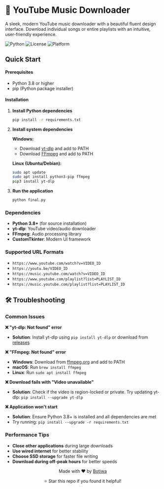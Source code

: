 # 🎵 YouTube Music Downloader

A sleek, modern YouTube music downloader with a beautiful fluent design interface. Download individual songs or entire playlists with an intuitive, user-friendly experience.

![Python](https://img.shields.io/badge/python-v3.8+-blue.svg)
![License](https://img.shields.io/badge/license-MIT-green.svg)
![Platform](https://img.shields.io/badge/platform-Windows%20%7C%20macOS%20%7C%20Linux-lightgrey.svg)

## Quick Start

#### Prerequisites
- Python 3.8 or higher
- pip (Python package installer)

#### Installation

1. **Install Python dependencies**
   ```bash
   pip install -r requirements.txt
   ```

2. **Install system dependencies**
   
   **Windows:**
   - Download [yt-dlp](https://github.com/yt-dlp/yt-dlp/releases) and add to PATH
   - Download [FFmpeg](https://ffmpeg.org/download.html) and add to PATH

   
   **Linux (Ubuntu/Debian):**
   ```bash
   sudo apt update
   sudo apt install python3-pip ffmpeg
   pip3 install yt-dlp
   ```

3. **Run the application**
   ```bash
   python final.py
   ```

### Dependencies
- **Python 3.8+** (for source installation)
- **yt-dlp**: YouTube video/audio downloader
- **FFmpeg**: Audio processing library
- **CustomTkinter**: Modern UI framework

### Supported URL Formats
- `https://www.youtube.com/watch?v=VIDEO_ID`
- `https://youtu.be/VIDEO_ID`
- `https://music.youtube.com/watch?v=VIDEO_ID`
- `https://www.youtube.com/playlist?list=PLAYLIST_ID`
- `https://music.youtube.com/playlist?list=PLAYLIST_ID`

## 🛠️ Troubleshooting

### Common Issues

**❌ "yt-dlp: Not found" error**
- **Solution**: Install yt-dlp using `pip install yt-dlp` or download from [releases](https://github.com/yt-dlp/yt-dlp/releases)

**❌ "FFmpeg: Not found" error**
- **Windows**: Download from [ffmpeg.org](https://ffmpeg.org/download.html) and add to PATH
- **macOS**: Run `brew install ffmpeg`
- **Linux**: Run `sudo apt install ffmpeg`

**❌ Download fails with "Video unavailable"**
- **Solution**: Check if the video is region-locked or private. Try updating yt-dlp: `pip install --upgrade yt-dlp`

**❌ Application won't start**
- **Solution**: Ensure Python 3.8+ is installed and all dependencies are met
- Try running: `pip install --upgrade -r requirements.txt`

### Performance Tips
- **Close other applications** during large downloads
- **Use wired internet** for better stability
- **Choose SSD storage** for faster file writing
- **Download during off-peak hours** for better speeds

<div align="center">
  <p>Made with ❤️ by <a href="https://github.com/yourusername">Botiwa</a></p>
  <p>⭐ Star this repo if you found it helpful!</p>

</div>
